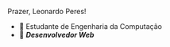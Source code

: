 Prazer, Leonardo Peres!

* 🔭 Estudante de Engenharia da Computação
* 💼 <b><i>Desenvolvedor Web</i></b>
